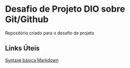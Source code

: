 # Desafio de Projeto DIO sobre Git/Github
Repositório criado para o desafio de projeto

## Links Úteis

[Syntaxe básica Markdown](https://markdownguide.offshoot.io/basic-syntax/)

